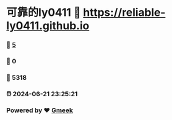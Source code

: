 # 可靠的ly0411 :link: https://reliable-ly0411.github.io 
### :page_facing_up: [5](https://reliable-ly0411.github.io/tag.html) 
### :speech_balloon: 0 
### :hibiscus: 5318 
### :alarm_clock: 2024-06-21 23:25:21 
### Powered by :heart: [Gmeek](https://github.com/Meekdai/Gmeek)
